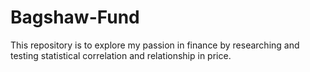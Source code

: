 # Bagshaw-Fund
This repository is to explore my passion in finance by researching and testing statistical correlation and relationship in price.
